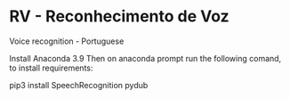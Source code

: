 # RV - Reconhecimento de Voz
Voice recognition - Portuguese


Install Anaconda 3.9
Then on anaconda prompt run the following comand, to install requirements:


pip3 install SpeechRecognition pydub
